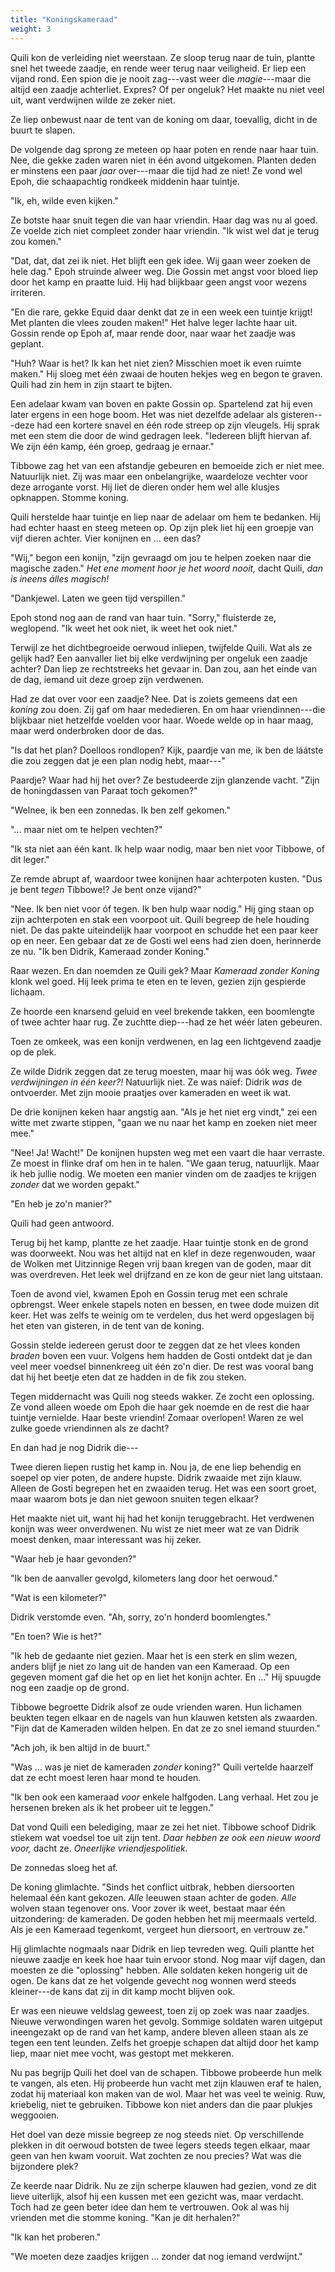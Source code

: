 ```yaml
---
title: "Koningskameraad"
weight: 3
---
```


Quili kon de verleiding niet weerstaan. Ze sloop terug naar de tuin, plantte snel het tweede zaadje, en rende weer terug naar veiligheid. Er liep een vijand rond. Een spion die je nooit zag---vast weer die _magie_---maar die altijd een zaadje achterliet. Expres? Of per ongeluk? Het maakte nu niet veel uit, want verdwijnen wilde ze zeker niet.

Ze liep onbewust naar de tent van de koning om daar, toevallig, dicht in de buurt te slapen. 

De volgende dag sprong ze meteen op haar poten en rende naar haar tuin. Nee, die gekke zaden waren niet in één avond uitgekomen. Planten deden er minstens een paar _jaar_ over---maar die tijd had ze niet! Ze vond wel Epoh, die schaapachtig rondkeek middenin haar tuintje.

"Ik, eh, wilde even kijken."

Ze botste haar snuit tegen die van haar vriendin. Haar dag was nu al goed. Ze voelde zich niet compleet zonder haar vriendin. "Ik wist wel dat je terug zou komen."

"Dat, dat, dat zei ik niet. Het blijft een gek idee. Wij gaan weer zoeken de hele dag." Epoh struinde alweer weg. Die Gossin met angst voor bloed liep door het kamp en praatte luid. Hij had blijkbaar geen angst voor wezens irriteren. 

"En die rare, gekke Equid daar denkt dat ze in een week een tuintje krijgt! Met planten die vlees zouden maken!" Het halve leger lachte haar uit. Gossin rende op Epoh af, maar rende door, naar waar het zaadje was geplant.

"Huh? Waar is het? Ik kan het niet zien? Misschien moet ik even ruimte maken." Hij sloeg met één zwaai de houten hekjes weg en begon te graven. Quili had zin hem in zijn staart te bijten.

Een adelaar kwam van boven en pakte Gossin op. Spartelend zat hij even later ergens in een hoge boom. Het was niet dezelfde adelaar als gisteren---deze had een kortere snavel en één rode streep op zijn vleugels. Hij sprak met een stem die door de wind gedragen leek. "Iedereen blijft hiervan af. We zijn één kamp, één groep, gedraag je ernaar."

Tibbowe zag het van een afstandje gebeuren en bemoeide zich er niet mee. Natuurlijk niet. Zij was maar een onbelangrijke, waardeloze vechter voor deze arrogante vorst. Hij liet de dieren onder hem wel alle klusjes opknappen. Stomme koning.

Quili herstelde haar tuintje en liep naar de adelaar om hem te bedanken. Hij had echter haast en steeg meteen op. Op zijn plek liet hij een groepje van vijf dieren achter. Vier konijnen en ... een das?

"Wij," begon een konijn, "zijn gevraagd om jou te helpen zoeken naar die magische zaden." _Het ene moment hoor je het woord nooit,_ dacht Quili, _dan is ineens álles magisch!_

"Dankjewel. Laten we geen tijd verspillen."

Epoh stond nog aan de rand van haar tuin. "Sorry," fluisterde ze, weglopend. "Ik weet het ook niet, ik weet het ook niet."

Terwijl ze het dichtbegroeide oerwoud inliepen, twijfelde Quili. Wat als ze gelijk had? Een aanvaller liet bij elke verdwijning per ongeluk een zaadje achter? Dan liep ze rechtstreeks het gevaar in. Dan zou, aan het einde van de dag, iemand uit deze groep zijn verdwenen.

Had ze dat over voor een zaadje? Nee. Dat is zoiets gemeens dat een _koning_ zou doen. Zij gaf om haar mededieren. En om haar vriendinnen---die blijkbaar niet hetzelfde voelden voor haar. Woede welde op in haar maag, maar werd onderbroken door de das.

"Is dat het plan? Doelloos rondlopen? Kijk, paardje van me, ik ben de láátste die zou zeggen dat je een plan nodig hebt, maar---"

Paardje? Waar had hij het over? Ze bestudeerde zijn glanzende vacht. "Zijn de honingdassen van Paraat toch gekomen?"

"Welnee, ik ben een zonnedas. Ik ben zelf gekomen."

"... maar niet om te helpen vechten?"

"Ik sta niet aan één kant. Ik help waar nodig, maar ben niet voor Tibbowe, of dit leger."

Ze remde abrupt af, waardoor twee konijnen haar achterpoten kusten. "Dus je bent _tegen_ Tibbowe!? Je bent onze vijand?"

"Nee. Ik ben niet voor óf tegen. Ik ben hulp waar nodig." Hij ging staan op zijn achterpoten en stak een voorpoot uit. Quili begreep de hele houding niet. De das pakte uiteindelijk haar voorpoot en schudde het een paar keer op en neer. Een gebaar dat ze de Gosti wel eens had zien doen, herinnerde ze nu. "Ik ben Didrik, Kameraad zonder Koning."

Raar wezen. En dan noemden ze Quili gek? Maar _Kameraad zonder Koning_ klonk wel goed. Hij leek prima te eten en te leven, gezien zijn gespierde lichaam.

Ze hoorde een knarsend geluid en veel brekende takken, een boomlengte of twee achter haar rug. Ze zuchtte diep---had ze het wéér laten gebeuren.

Toen ze omkeek, was een konijn verdwenen, en lag een lichtgevend zaadje op de plek. 

Ze wilde Didrik zeggen dat ze terug moesten, maar hij was óók weg. _Twee verdwijningen in één keer?!_ Natuurlijk niet. Ze was naïef: Didrik _was_ de ontvoerder. Met zijn mooie praatjes over kameraden en weet ik wat.

De drie konijnen keken haar angstig aan. "Als je het niet erg vindt," zei een witte met zwarte stippen, "gaan we nu naar het kamp en zoeken niet meer mee."

"Nee! Ja! Wacht!" De konijnen hupsten weg met een vaart die haar verraste. Ze moest in flinke draf om hen in te halen. "We gaan terug, natuurlijk. Maar ik heb jullie nodig. We moeten een manier vinden om de zaadjes te krijgen _zonder_ dat we worden gepakt."

"En heb je zo'n manier?"

Quili had geen antwoord. 

Terug bij het kamp, plantte ze het zaadje. Haar tuintje stonk en de grond was doorweekt. Nou was het altijd nat en klef in deze regenwouden, waar de Wolken met Uitzinnige Regen vrij baan kregen van de goden, maar dit was overdreven. Het leek wel drijfzand en ze kon de geur niet lang uitstaan.

Toen de avond viel, kwamen Epoh en Gossin terug met een schrale opbrengst. Weer enkele stapels noten en bessen, en twee dode muizen dit keer. Het was zelfs te weinig om te verdelen, dus het werd opgeslagen bij het eten van gisteren, in de tent van de koning. 

Gossin stelde iedereen gerust door te zeggen dat ze het vlees konden _braden_ boven een vuur. Volgens hem hadden de Gosti ontdekt dat je dan veel meer voedsel binnenkreeg uit één zo'n dier. De rest was vooral bang dat hij het beetje eten dat ze hadden in de fik zou steken.

Tegen middernacht was Quili nog steeds wakker. Ze zocht een oplossing. Ze vond alleen woede om Epoh die haar gek noemde en de rest die haar tuintje vernielde. Haar beste vriendin! Zomaar overlopen! Waren ze wel zulke goede vriendinnen als ze dacht? 

En dan had je nog Didrik die---

Twee dieren liepen rustig het kamp in. Nou ja, de ene liep behendig en soepel op vier poten, de andere hupste. Didrik zwaaide met zijn klauw. Alleen de Gosti begrepen het en zwaaiden terug. Het was een soort groet, maar waarom bots je dan niet gewoon snuiten tegen elkaar?

Het maakte niet uit, want hij had het konijn teruggebracht. Het verdwenen konijn was weer onverdwenen. Nu wist ze niet meer wat ze van Didrik moest denken, maar interessant was hij zeker.

"Waar heb je haar gevonden?"

"Ik ben de aanvaller gevolgd, kilometers lang door het oerwoud."

"Wat is een kilometer?"

Didrik verstomde even. "Ah, sorry, zo'n honderd boomlengtes."

"En toen? Wie is het?"

"Ik heb de gedaante niet gezien. Maar het is een sterk en slim wezen, anders blijf je niet zo lang uit de handen van een Kameraad. Op een gegeven moment gaf die het op en liet het konijn achter. En ..." Hij spuugde nog een zaadje op de grond.

Tibbowe begroette Didrik alsof ze oude vrienden waren. Hun lichamen beukten tegen elkaar en de nagels van hun klauwen ketsten als zwaarden. "Fijn dat de Kameraden wilden helpen. En dat ze zo snel iemand stuurden."

"Ach joh, ik ben altijd in de buurt."

"Was ... was je niet de kameraden _zonder_ koning?" Quili vertelde haarzelf dat ze echt moest leren haar mond te houden.

"Ik ben ook een kameraad _voor_ enkele halfgoden. Lang verhaal. Het zou je hersenen breken als ik het probeer uit te leggen."

Dat vond Quili een belediging, maar ze zei het niet. Tibbowe schoof Didrik stiekem wat voedsel toe uit zijn tent. _Daar hebben ze ook een nieuw woord voor,_ dacht ze. _Oneerlijke vriendjespolitiek._

De zonnedas sloeg het af. 

De koning glimlachte. "Sinds het conflict uitbrak, hebben diersoorten helemaal één kant gekozen. _Alle_ leeuwen staan achter de goden. _Alle_ wolven staan tegenover ons. Voor zover ik weet, bestaat maar één uitzondering: de kameraden. De goden hebben het mij meermaals verteld. Als je een Kameraad tegenkomt, vergeet hun diersoort, en vertrouw ze."

Hij glimlachte nogmaals naar Didrik en liep tevreden weg. Quili plantte het nieuwe zaadje en keek hoe haar tuin ervoor stond. Nog maar vijf dagen, dan moesten ze die "oplossing" hebben. Alle soldaten keken hongerig uit de ogen. De kans dat ze het volgende gevecht nog wonnen werd steeds kleiner---de kans dat zij in dit kamp mocht blijven ook. 

Er was een nieuwe veldslag geweest, toen zij op zoek was naar zaadjes. Nieuwe verwondingen waren het gevolg. Sommige soldaten waren uitgeput ineengezakt op de rand van het kamp, andere bleven alleen staan als ze tegen een tent leunden. Zelfs het groepje schapen dat altijd door het kamp liep, maar niet mee vocht, was gestopt met mekkeren.

Nu pas begrijp Quili het doel van de schapen. Tibbowe probeerde hun melk te vangen, als eten. Hij probeerde hun vacht met zijn klauwen eraf te halen, zodat hij materiaal kon maken van de wol. Maar het was veel te weinig. Ruw, kriebelig, niet te gebruiken. Tibbowe kon niet anders dan die paar plukjes weggooien.

Het doel van deze missie begreep ze nog steeds niet. Op verschillende plekken in dit oerwoud botsten de twee legers steeds tegen elkaar, maar geen van hen kwam vooruit. Wat zochten ze nou precies? Wat was die bijzondere plek?

Ze keerde naar Didrik. Nu ze zijn scherpe klauwen had gezien, vond ze dit lieve uiterlijk, alsof hij een kussen met een gezicht was, maar verdacht. Toch had ze geen beter idee dan hem te vertrouwen. Ook al was hij vrienden met die stomme koning. "Kan je dit herhalen?"

"Ik kan het proberen."

"We moeten deze zaadjes krijgen ... zonder dat nog iemand verdwijnt."